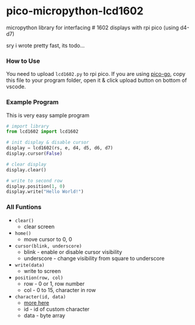 # pico-micropython-lcd1602
micropython library for interfacing # 1602 displays with rpi pico (using d4-d7)

sry i wrote pretty fast, its todo...

### How to Use
You need to upload `lcd1602.py` to rpi pico. If you are using [pico-go](https://marketplace.visualstudio.com/items?itemName=ChrisWood.pico-go), copy this file to your program folder, open it & click upload button on bottom of vscode.

### Example Program
This is very easy sample program
```python
# import library
from lcd1602 import lcd1602

# init display & disable cursor
display = lcd1602(rs, e, d4, d5, d6, d7)
display.cursor(False)

# clear display
display.clear()

# write to second row
display.position(1, 0)
display.write("Hello World!")
```

### All Funtions
* `clear()`
  * clear screen
* `home()`
  * move cursor to 0, 0
* `cursor(blink, underscore)`
  * blink - enable or disable cursor visibility
  * underscore - change visibility from square to underscore
* `write(data)`
  * write to screen
* `position(row, col)`
  * row - 0 or 1, row number
  * col - 0 to 15, character in row
* `character(id, data)`
  * [more here](https://mil.ufl.edu/3744/docs/lcdmanual/commands.html)
  * id - id of custom character
  * data - byte array

